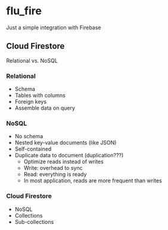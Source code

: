 # flu_fire

Just a simple integration with Firebase

## Cloud Firestore

Relational vs. NoSQL

### Relational

- Schema
- Tables with columns
- Foreign keys
- Assemble data on query

### NoSQL

- No schema
- Nested key-value documents (like JSON)
- Self-contained
- Duplicate data to document (duplication???)
  - Optimize reads instead of writes
  - Write: overhead to sync
  - Read: everything is ready
  - In most application, reads are more frequent than writes

### Cloud Firestore

- NoSQL
- Collections
- Sub-collections
